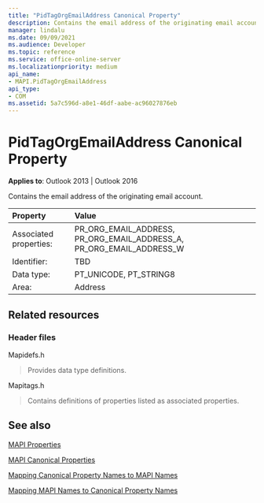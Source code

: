 ```yaml
---
title: "PidTagOrgEmailAddress Canonical Property"
description: Contains the email address of the originating email account. 
manager: lindalu
ms.date: 09/09/2021
ms.audience: Developer
ms.topic: reference
ms.service: office-online-server
ms.localizationpriority: medium
api_name:
- MAPI.PidTagOrgEmailAddress
api_type:
- COM
ms.assetid: 5a7c596d-a8e1-46df-aabe-ac96027876eb
---
```


# PidTagOrgEmailAddress Canonical Property
  
**Applies to**: Outlook 2013 | Outlook 2016
  
Contains the email address of the originating email account.

|Property|Value|
|:-----|:-----|
|Associated properties:  <br/> |PR_ORG_EMAIL_ADDRESS, PR_ORG_EMAIL_ADDRESS_A, PR_ORG_EMAIL_ADDRESS_W  <br/> |
|Identifier:  <br/> |TBD  <br/> |
|Data type:  <br/> |PT_UNICODE, PT_STRING8  <br/> |
|Area:  <br/> |Address  <br/> |
   
## Related resources

### Header files

Mapidefs.h
  
> Provides data type definitions.
    
Mapitags.h
  
> Contains definitions of properties listed as associated properties.
    
## See also

[MAPI Properties](mapi-properties.md)
  
[MAPI Canonical Properties](mapi-canonical-properties.md)
  
[Mapping Canonical Property Names to MAPI Names](mapping-canonical-property-names-to-mapi-names.md)
  
[Mapping MAPI Names to Canonical Property Names](mapping-mapi-names-to-canonical-property-names.md)
